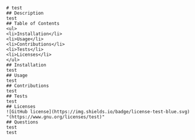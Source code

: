 
    # test
    ## Description
    test
    ## Table of Contents
    <ul>
    <li>Installation</li>
    <li>Usage</li>
    <li>Contributions</li>
    <li>Tests</li>
    <li>Licenses</li>
    </ul>
    ## Installation
    test
    ## Usage
    test
    ## Contributions
    test
    ## Tests
    test
    ## Licenses
    ![GitHub license](https://img.shields.io/badge/license-test-blue.svg)
    "(https://www.gnu.org/licenses/test)"
    ## Questions
    test
    test
    